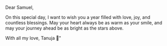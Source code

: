 Dear Samuel,

On this special day, I want to wish you a year filled with love, joy, and countless blessings. May your heart always be as warm as your smile, and may your journey ahead be as bright as the stars above.

With all my love,
Tanuja 💖"
